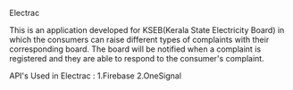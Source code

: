 Electrac

This is an application developed for KSEB(Kerala State Electricity Board) in which the consumers can raise different types of complaints
with their corresponding board. The board will be notified when a complaint is registered and they are able to respond to the
consumer's complaint.

API's Used in Electrac :
1.Firebase
2.OneSignal

